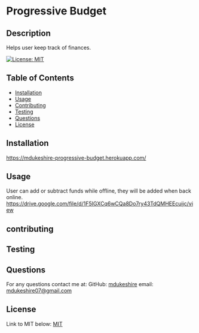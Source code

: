 # Progressive Budget
  

## Description
Helps user keep track of finances.

[![License: MIT](https://img.shields.io/badge/License-MIT-yellow.svg)](https://opensource.org/licenses/MIT)

## Table of Contents
- [Installation](#installation)
- [Usage](#usage)
- [Contributing](#contributing)
- [Testing](#testing)
- [Questions](#questions)
- [License](#license)

## Installation
https://mdukeshire-progressive-budget.herokuapp.com/

## Usage
User can add or subtract funds while offline, they will be added when back online.
https://drive.google.com/file/d/1F5IGXCq6wCQa8Do7ry43TdQMHEEcuijc/view
## contributing


## Testing


## Questions
  For any questions contact me at:
  GitHub: [mdukeshire](https://github.com/mdukeshire/Progressive-Budget)
  email: mdukeshire07@gmail.com

## License
Link to MIT below:
[MIT](https://opensource.org/licenses/MIT)

